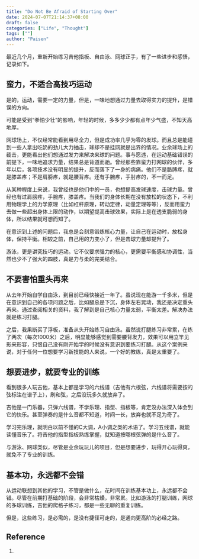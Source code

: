 ```yaml
---
title: "Do Not Be Afraid of Starting Over"
date: 2024-07-07T21:14:37+08:00
draft: false
categories: ["Life", "Thought"]
tags: [""]
author: "Paisen"
---
```


最近几个月，重新开始练习吉他指板、自由泳、网球正手，有了一些进步和感悟，记录如下。

## 蛮力，不适合高技巧运动
是的，运动，需要一定的力量，但是，一味地想通过力量去取得实力的提升，是错误的方向。

可能是受到“拳怕少壮”的影响，年轻的时候，多多少少都有点年少气盛，不知天高地厚。

网球场上，不仅经常能看到用尽全力，但是成功率几乎为零的发球。而且总是能碰到一些人拿出吃奶的劲儿大力抽击，球却不是挂网就是出界的情况。业余球场上的截击，更能看出他们想通过发力来解决来球的问题。事与愿违，在运动基础错误的前提下，一味地追求力量，结果总是背道而驰。曾经那些靠蛮力打网球的伙伴，多年以后，各项技术没有明显的提升，反而落下了一身的病痛。他们不是胳膊疼，就是膝盖疼；不是肩膀疼，就是腰背疼。还有手腕疼，手肘疼的，不一而足。

从某种程度上来说，我曾经也是他们中的一员，也想提高发球速度，击球力量。曾经也有过肩膀疼，手腕疼，膝盖疼。当我们的身体长期在没有放松的状态下，不利用物理学上的力学原理（比如杠杆原理，转动定律，动量定理等等），反而用蛮力去做一些超出身体上限的动作，以期望提高击球效果，实际上是在透支脆弱的身体，所以结果就可想而知了。

在意识到上述的问题后，我总是会刻意锻炼核心力量，让自己在运动时，放松身体，保持平衡。相较之前，自己用的力变小了，但是击球力量却提升了。

游泳，更是讲究技巧的运动。它不仅要求强力的核心，更需要平衡感和协调性，当然也少不了强大的四肢，真是力与柔的完美结合。

## 不要害怕重头再来
从去年开始自学自由泳，到目前已经快接近一年了。虽说现在能游一千多米，但是在意识到自己的各项问题之后，比如腿总是下沉，身体左右晃动，我还是决定重头再来。通过查阅相关的资料，我了解到是自己核心力量太弱，平衡太差。解决办法就是练习打腿。

之后，我果断买了浮板，准备从头开始练习自由泳。虽然说打腿练习非常累，在练了两次（每次1000米）之后，明显能够感觉到需要腰背发力，效果可以用立竿见影来形容，只恨自己没有刚开始学的时候没有意识到要练习打腿。从这个案例来说，对于任何一位想要学习新技能的人来说，一个好的教练，真是太重要了。

## 想要进步，就要专业的训练
看到很多人玩吉他，基本上都是学习的六线谱（吉他有六根弦，六线谱将需要按的弦标注在谱子上），刷和弦，之后没玩多久就放弃了。

吉他是一门乐器，只弹六线谱，不学乐理、指型、指板等，肯定没办法深入体会到它的快乐。甚至弹奏的是什么音都不知道，时间一长，放弃也就不足为奇了。

学习完乐理，就明白以前不懂的C大调，A小调之类的术语了。学习五线谱，就能读懂音乐了。将吉他的指型指板熟练掌握，就知道按哪根弦弹的是什么音了。

与游泳、网球类似，尽管是业余玩玩儿的项目，但是想要进步，玩得开心玩得爽，就免不了专业的训练。

## 基本功，永远都不会错
从运动联想到其他的学习，不管是做什么，花时间在训练基本功上，永远都不会错。尽管在前期打基础的阶段，会非常枯燥，非常累。比如游泳的打腿训练，网球的多球训练，吉他的爬格子练习，都是一些无聊的重复训练。

但是，这些练习，是必需的，是没有捷径可走的，是通向更高阶的必经之路。


## Reference
1. []()